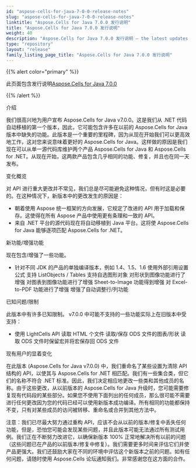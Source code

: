 ```yaml
---
id: "aspose-cells-for-java-7-0-0-release-notes"
slug: "aspose-cells-for-java-7-0-0-release-notes"
linktitle: "Aspose.Cells for Java 7.0.0 发行说明"
title: "Aspose.Cells for Java 7.0.0 发行说明"
weight: 40
description: "Aspose.Cells for Java 7.0.0 发行说明 – the latest updates and fixes."
type: "repository"
layout: "release"
family_listing_page_title: "Aspose.Cells for Java 7.0.0 发行说明"
---
```

{{% alert color="primary" %}} 

此页面包含发行说明[Aspose.Cells for Java 7.0.0](https://releases.aspose.com/cells/java/new-releases/aspose.cells-for-java-7.0.0/)

{{% /alert %}} 

介绍

我们很高兴地为用户宣布 Aspose.Cells for Java v7.0.0。这是我们从 .NET 代码自动移植的第一个版本，因此，它可能包含许多在以前的 Aspose.Cells for Java 版本中缺失的功能。此版本是一个重要的里程碑，因为从现在开始我们可以更高效地工作，这对您来说意味着更好的 Aspose.Cells for Java。这样做的原因是我们现在可以从单一源代码库维护两个产品 Aspose.Cells for Java 和 Aspose.Cells for .NET。从现在开始，这两款产品包含几乎相同的功能、修复，并且也在同一天发布。

变化概览

对 API 进行重大更改并不常见，我们总是尽可能避免这种情况，但有时这是必要的。在这种情况下，新版本中的更改发生的原因是：

- 朝着使用 Aspose 统一框架的方向发展，它规定了改进的 API 用于加载和保存。这使得在所有 Aspose 产品中使用更有条理和一致的 API。
- 来自 .NET 平台的源代码现在将自动移植到 Java 平台。这将使 Aspose.Cells for Java 能够逐项匹配 Aspose.Cells for .NET。

新功能/增强功能



现在包含/增强了一些功能。

- 针对不同 JDK 的产品的单独编译版本，例如 1.4、1.5、1.6
使用外部引用设置公式
支持 ListObjects / Tables
支持自选图形对象
对形状到图像功能进行了增强
对图表到图像功能进行了增强
Sheet-to-Image 功能得到增强
对 Excel-to-PDF 功能进行了增强
增强了自动调整行/列功能

已知问题/限制



此版本中有许多已知限制。 v7.0.0 中可能不支持的一些功能实际上在旧版本中受支持：

- 使用 LightCells API
读取 HTML 个文件
读取/保存 ODS 文件的图表/形状
读取 ODS 文件时保留宏并将宏保存回 ODS 文件



现有用户的显着变化



在此版本 (Aspose.Cells for Java v7.0.0) 中，我们重命名了某些设置为清除 API 结构的 API，以使其与 Aspose.Cells for .NET 相匹配。我们有一些集合类，但它们的名称不符合 .NET 标准。因此，我们决定相应地更改一些类和其他成员的名称。由于这些更改，从以前版本的 Aspose.Cells for Java 升级时，您可能需要修复现有代码段的某些部分。如果您不使用下面列出的任何成员，那么很可能不需要进行任何更改因为您的代码已经可以使用新版本成功编译。所有相同的功能都保持不变，只有对某些成员的访问被转移、重命名或合并到其他方法中。

注意：我们已尽最大努力通过重构 API，应该不会从以前的版本/修复中丢失任何功能，但是，恐怕您可能会发现某些问题，并且此版本可能无法通过所有测试用例。我们正在不断努力改进它，以确保新版本 100% 正常地解决所有以前的问题（这些问题已在产品的以前版本/修复中修复）。我们需要更多时间来评估它们并使产品更强大。我们还鼓励大家在不同的环境中评估这个新版本之前的问题。如有任何问题，请随时使用 Aspose.Cells 论坛通知我们。非常感谢您在这方面的合作。
